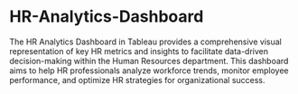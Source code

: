 # HR-Analytics-Dashboard

The HR Analytics Dashboard in Tableau provides a comprehensive visual representation of key HR metrics and insights to facilitate data-driven decision-making within the Human Resources department. This dashboard aims to help HR professionals analyze workforce trends, monitor employee performance, and optimize HR strategies for organizational success.
